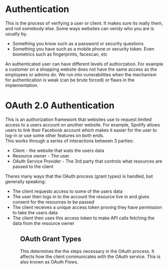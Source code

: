 # Authentication

This is the process of verifying a user or client. It makes sure its really them, and not somebody else. Some ways websites can veridy who you are is usually by.
<ul>
<li>Something you know such as a password or security questions</li>
<li>Something you have such as a mobile phone or security token. Even biometrics such as fingerprints, facescan, etc</li>
</ul>

An authenticated user can have different levels of authorzation. For example a customer on a shopping website does not have the same access as the employees or admins do. We run into vunerabilities when the mechanism for authentication is weak (can be brute forced) or flaws in the implementation. <br>

# OAuth 2.0 Authentication

This is an authorization framework that websites use to request limited access to a users account on another website. For example, Spotify allows users to link their Facebook account which makes it easier for the user to log-in or use some other features on both ends. <br>
This works through a series of interactions between 3 parties:
<ul>
<li>Client - the website that wats the users data</li>
<li>Resource owner - The user </li>
<li>OAuth Service Provider - The 3rd party that controls what resources are passed to the client</li>
</ul>

Theres many ways that the OAuth process (grant types) is handled, but generally speaking:
<ul>
<li>The client requests access to some of the users data</li>
<li>The user then logs in to the account the resource live in and gives consent for the resources to be passed</li>
<li>The client receives a unique access token proving they have permission to take the users data</li>
<li>The client then uses this access token to make API calls fetching the data from the resource owner</li>
<ul>

## OAuth Grant Types

This determines the the steps necessary in the OAuth process. It affects how the client communicates with the OAuth service. This is also known as OAuth Flows. 
